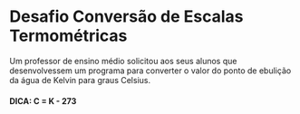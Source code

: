 # Desafio Conversão de Escalas Termométricas

Um professor de ensino médio solicitou aos seus alunos que desenvolvessem um programa para converter o valor do ponto de ebulição da água de Kelvin para graus Celsius.
#### DICA: C = K - 273